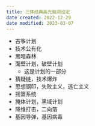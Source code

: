 ```yaml
---
title: 三体经典高光脑洞设定
date created: 2022-12-29
date modified: 2023-03-07
---
```


- 古筝计划
- 技术公有化
- 黑暗森林
- 面壁计划，破壁计划
	- 这是计划的一部分
- 猜疑链，技术爆炸
- 思想钢印，失败主义，逃亡主义
- 摇篮系统
- 掩体计划，黑域计划
- 降维打击，二向箔
- 基因导弹，基因病毒
